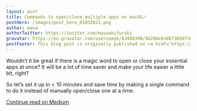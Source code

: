 ```yaml
---
layout: post
title: Commands to open/close multiple apps on macOS🪄
postHero: /images/post_hero_01032021.png
author: masa
authorTwitter: https://twitter.com/masaakifuruki
gravatar: https://en.gravatar.com/userimage/83488390/8828de630b7365073c049d559a9c3cba.png?size=200
postFooter: This blog post is originally published on <a href="https://masaakifuruki.medium.com/command-to-open-close-multiple-apps-on-macos-548f118e658d">Medium</a>
---
```


Wouldn’t it be great if there is a magic word to open or close your essential apps at once?
It will be a lot of time saver and make your life easier a little bit, right?

So let’s set it up in < 10 minutes and save time by making a single command to do it instead of manually open/close one at a time.

[Continue read on Medium](https://masaakifuruki.medium.com/command-to-open-close-multiple-apps-on-macos-548f118e658d)
